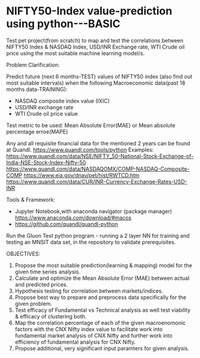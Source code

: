 # NIFTY50-Index value-prediction using python---BASIC
Test pet project(from scratch) to map and test the correlations between NIFTY50 Index &amp; NASDAQ Index, USD/INR Exchange rate, WTI Crude oil price using the most suitable machine learning model/s.

Problem Clarification:

Predict future (next 6 months-TEST) values of NIFTY50 index (also find out most suitable intervals) when the following Macroeconomic data(past 18 months data-TRAINING):

* NASDAQ composite index value (IXIC)
* USD/INR exchange rate
* WTI Crude oil price value

Test metric to be used: Mean Absolute Error(MAE) or Mean absolute percentage erroe(MAPE)

Any and all requisite financial data for the mentioned 2 years can be found at Quandl.
https://www.quandl.com/tools/python
Examples:
https://www.quandl.com/data/NSE/NIFTY_50-National-Stock-Exchange-of-India-NSE-Stock-Index-Nifty-50
https://www.quandl.com/data/NASDAQOMX/COMP-NASDAQ-Composite-COMP
https://www.eia.gov/dnav/pet/hist/RWTCD.htm
https://www.quandl.com/data/CUR/INR-Currency-Exchange-Rates-USD-INR

Tools & Framework: 
- Jupyter Notebook,with anaconda navigator (package manager) https://www.anaconda.com/download/#macos
- https://github.com/quandl/quandl-python

Run the Gluon Test python program - running a 2 layer NN for training and testing an MNSIT data set, in the repository to validate prerequisites.

OBJECTIVES:
1. Propose the most suitable prediction(learning & mapping) model for the given time series analysis.
2. Calculate and optimize the Mean Absolute Error (MAE) between actual and predicted prices.
3. Hypothesis testing for correlation between markets/indices.
4. Propose best way to prepare and preprocess data specifically for the given problem.
5. Test efficacy of Fundamental vs Technical analysis as well test viability & efficacy of clustering both.
6. Map the correlation percentage of each of the given macroenomonic factors with the CNX Nifty index value to facilitate work into fundamental market analysis of CNX Nifty and further work into efficiency of fundamental analysis for CNX Nifty.
7. Propose additional, very significant input paramters for given analysis.



